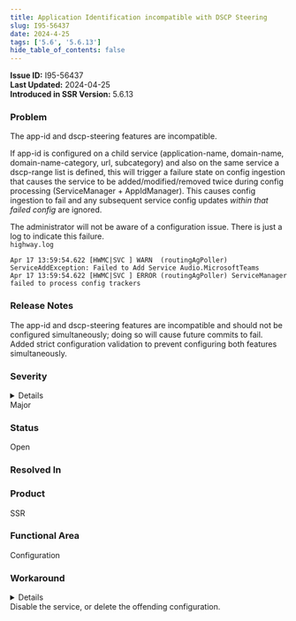 ```yaml
---
title: Application Identification incompatible with DSCP Steering
slug: I95-56437
date: 2024-4-25
tags: ['5.6', '5.6.13']
hide_table_of_contents: false
---
```


<!-- truncate -->

**Issue ID:** I95-56437  
**Last Updated:** 2024-04-25  
**Introduced in SSR Version:** 5.6.13

### Problem
The app-id and dscp-steering features are incompatible.  

If app-id is configured on a child service (application-name, domain-name, domain-name-category, url, subcategory) and also on the same service a dscp-range list is defined, this will trigger a failure state on config ingestion that causes the service to be added/modified/removed twice during config processing (ServiceManager + AppIdManager).  This causes config ingestion to fail and any subsequent service config updates *within that failed config* are ignored.  

The administrator will not be aware of a configuration issue. There is just a log to indicate this failure.  
`highway.log`
```
Apr 17 13:59:54.622 [HWMC|SVC ] WARN  (routingAgPoller) ServiceAddException: Failed to Add Service Audio.MicrosoftTeams
Apr 17 13:59:54.622 [HWMC|SVC ] ERROR (routingAgPoller) ServiceManager failed to process config trackers
```

### Release Notes
The app-id and dscp-steering features are incompatible and should not be configured simultaneously; doing so will cause future commits to fail. Added strict configuration validation to prevent configuring both features simultaneously.

### Severity
<details>
The potential impact of a software defect if encountered. Severity levels are:
* Critical: Could severely affect service, capacity/traffic, and maintenance capabilities. May have a prolonged impact to the entire system.
* Major: Could seriously affect system operation, maintenance, administration and related tasks.
* Minor: Would not significantly impair the functioning or or affect service.
</details>
Major

### Status
Open

### Resolved In

### Product
SSR

### Functional Area
Configuration

### Workaround
<details>
Juniper may provide a method to temporarily circumvent a problem; workarounds do not exist for all issues.
</details>
Disable the service, or delete the offending configuration.